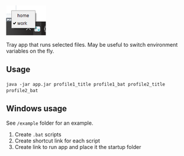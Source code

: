 ![img](/example/img.png)

Tray app that runs selected files. May be useful to switch environment variables on the fly.

## Usage

`java -jar app.jar profile1_title profile1_bat profile2_title profile2_bat`

## Windows usage
See `/example` folder for an example.

1. Create `.bat` scripts 
2. Create shortcut link for each script
3. Create link to run app and place it the startup folder  
